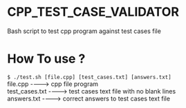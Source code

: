 # CPP_TEST_CASE_VALIDATOR
Bash script to test cpp program against test cases file
# How To use ?
`$ ./test.sh [file.cpp] [test_cases.txt] [answers.txt]`<br>
file.cpp ----> cpp file program<br>
test_cases.txt ----> test cases text file with no blank lines <br>
answers.txt ----> correct answers to test cases text file <br>
